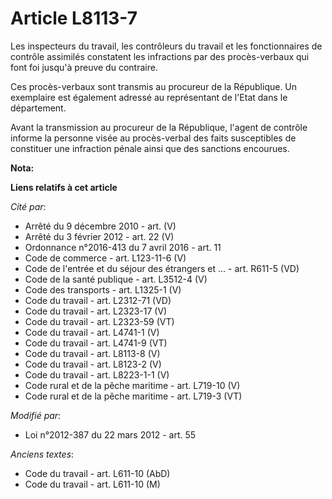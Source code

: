 # Article L8113-7

Les inspecteurs du travail, les contrôleurs du travail et les fonctionnaires de contrôle assimilés constatent les infractions
par des procès-verbaux qui font foi jusqu'à preuve du contraire.

Ces procès-verbaux sont transmis au procureur de la République. Un exemplaire est également adressé au représentant de l'Etat
dans le département.

Avant la transmission au procureur de la République, l'agent de contrôle informe la personne visée au procès-verbal des faits
susceptibles de constituer une infraction pénale ainsi que des sanctions encourues.

**Nota:**



**Liens relatifs à cet article**

_Cité par_:

  - Arrêté du 9 décembre 2010 - art. (V)
  - Arrêté du 3 février 2012 - art. 22 (V)
  - Ordonnance n°2016-413 du 7 avril 2016 - art. 11
  - Code de commerce - art. L123-11-6 (V)
  - Code de l'entrée et du séjour des étrangers et ... - art. R611-5 (VD)
  - Code de la santé publique - art. L3512-4 (V)
  - Code des transports - art. L1325-1 (V)
  - Code du travail - art. L2312-71 (VD)
  - Code du travail - art. L2323-17 (V)
  - Code du travail - art. L2323-59 (VT)
  - Code du travail - art. L4741-1 (V)
  - Code du travail - art. L4741-9 (VT)
  - Code du travail - art. L8113-8 (V)
  - Code du travail - art. L8123-2 (V)
  - Code du travail - art. L8223-1-1 (V)
  - Code rural et de la pêche maritime - art. L719-10 (V)
  - Code rural et de la pêche maritime - art. L719-3 (VT)

_Modifié par_:

  - Loi n°2012-387 du 22 mars 2012 - art. 55

_Anciens textes_:

  - Code du travail - art. L611-10 (AbD)
  - Code du travail - art. L611-10 (M)
